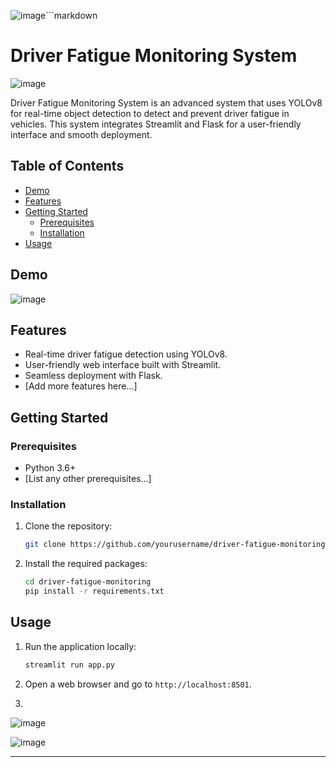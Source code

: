 ![image](https://github.com/MernaAbdallah/Driver-Fatigue-Monitoring-System-/assets/91502893/b96cf569-1664-4d6b-8f1c-28d65ccd35f1)```markdown
# Driver Fatigue Monitoring System

![image](https://github.com/MernaAbdallah/Driver-Fatigue-Monitoring-System-/assets/91502893/590406fb-261c-4377-91f0-2ad22db2359e)



Driver Fatigue Monitoring System is an advanced system that uses YOLOv8 for real-time object detection to detect and prevent driver fatigue in vehicles. This system integrates Streamlit and Flask for a user-friendly interface and smooth deployment.

## Table of Contents

- [Demo](#demo)
- [Features](#features)
- [Getting Started](#getting-started)
  - [Prerequisites](#prerequisites)
  - [Installation](#installation)
- [Usage](#usage)

## Demo

![image](https://github.com/MernaAbdallah/Driver-Fatigue-Monitoring-System-/assets/91502893/a14f9881-f59f-4198-84c7-975ac216407d)


## Features

- Real-time driver fatigue detection using YOLOv8.
- User-friendly web interface built with Streamlit.
- Seamless deployment with Flask.
- [Add more features here...]

## Getting Started

### Prerequisites

- Python 3.6+
- [List any other prerequisites...]

### Installation

1. Clone the repository:
   ```sh
   git clone https://github.com/yourusername/driver-fatigue-monitoring.git
   ```

2. Install the required packages:
   ```sh
   cd driver-fatigue-monitoring
   pip install -r requirements.txt
   ```

## Usage

1. Run the application locally:
   ```sh
   streamlit run app.py
   ```

2. Open a web browser and go to `http://localhost:8501`.

3. 
![image](https://github.com/MernaAbdallah/Driver-Fatigue-Monitoring-System-/assets/91502893/724d2418-2479-4486-89a4-6ae6b45a4a31)

![image](https://github.com/MernaAbdallah/Driver-Fatigue-Monitoring-System-/assets/91502893/589b990a-5085-4ade-b4a9-7c08445f09e8)

---
